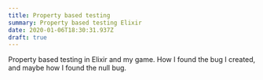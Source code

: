 ```yaml
---
title: Property based testing
summary: Property based testing Elixir
date: 2020-01-06T18:30:31.937Z
draft: true
---
```

Property based testing in Elixir and my game. How I found the bug I created, and maybe how I found the null bug. 
